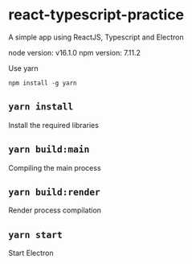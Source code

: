 # react-typescript-practice

A simple app using ReactJS, Typescript and Electron

node version: v16.1.0
npm version: 7.11.2

Use yarn

```
npm install -g yarn
```

## `yarn install`

Install the required libraries

## `yarn build:main`

Compiling the main process

## `yarn build:render`

Render process compilation

## `yarn start`

Start Electron
